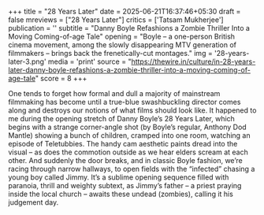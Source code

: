 +++
title = "28 Years Later"
date = 2025-06-21T16:37:46+05:30
draft = false
mreviews = ["28 Years Later"]
critics = ['Tatsam Mukherjee']
publication = ''
subtitle = "Danny Boyle Refashions a Zombie Thriller Into a Moving Coming-of-age Tale"
opening = "Boyle – a one-person British cinema movement, among the slowly disappearing MTV generation of filmmakers – brings back the frenetically-cut montages."
img = '28-years-later-3.png'
media = 'print'
source = "https://thewire.in/culture/in-28-years-later-danny-boyle-refashions-a-zombie-thriller-into-a-moving-coming-of-age-tale"
score = 8
+++

One tends to forget how formal and dull a majority of mainstream filmmaking has become until a true-blue swashbuckling director comes along and destroys our notions of what films should look like. It happened to me during the opening stretch of Danny Boyle’s 28 Years Later, which begins with a strange corner-angle shot (by Boyle’s regular, Anthony Dod Mantle) showing a bunch of children, cramped into one room, watching an episode of Teletubbies. The handy cam aesthetic paints dread into the visual – as does the commotion outside as we hear elders scream at each other. And suddenly the door breaks, and in classic Boyle fashion, we’re racing through narrow hallways, to open fields with the “infected” chasing a young boy called Jimmy. It’s a sublime opening sequence filled with paranoia, thrill and weighty subtext, as Jimmy’s father – a priest praying inside the local church – awaits these undead (zombies), calling it his judgement day.
